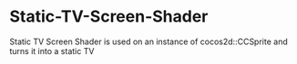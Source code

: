 Static-TV-Screen-Shader
=======================

Static TV Screen Shader is used on an instance of cocos2d::CCSprite and turns it into a static TV